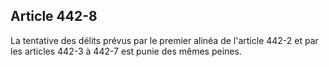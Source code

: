 Article 442-8
----
La tentative des délits prévus par le premier alinéa de l'article 442-2 et par
les articles 442-3 à 442-7 est punie des mêmes peines.
